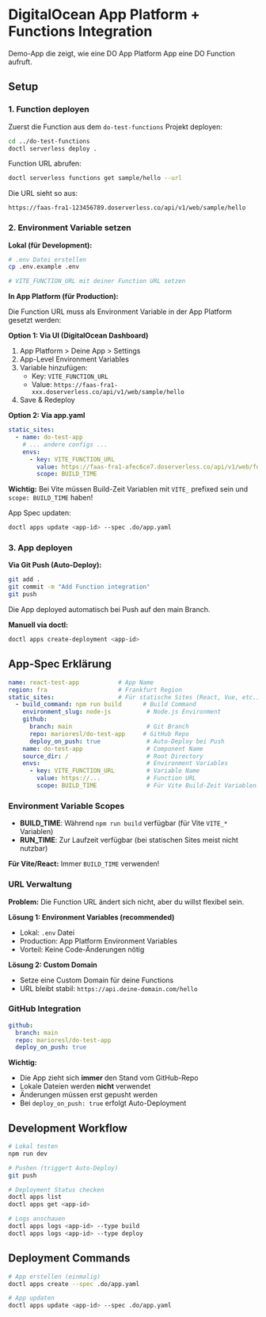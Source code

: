 # DigitalOcean App Platform + Functions Integration

Demo-App die zeigt, wie eine DO App Platform App eine DO Function aufruft.

## Setup

### 1. Function deployen

Zuerst die Function aus dem `do-test-functions` Projekt deployen:

```bash
cd ../do-test-functions
doctl serverless deploy .
```

Function URL abrufen:
```bash
doctl serverless functions get sample/hello --url
```

Die URL sieht so aus:
```
https://faas-fra1-123456789.doserverless.co/api/v1/web/sample/hello
```

### 2. Environment Variable setzen

**Lokal (für Development):**
```bash
# .env Datei erstellen
cp .env.example .env

# VITE_FUNCTION_URL mit deiner Function URL setzen
```

**In App Platform (für Production):**

Die Function URL muss als Environment Variable in der App Platform gesetzt werden:

**Option 1: Via UI (DigitalOcean Dashboard)**
1. App Platform > Deine App > Settings
2. App-Level Environment Variables
3. Variable hinzufügen:
   - Key: `VITE_FUNCTION_URL`
   - Value: `https://faas-fra1-xxx.doserverless.co/api/v1/web/sample/hello`
4. Save & Redeploy

**Option 2: Via app.yaml**

```yaml
static_sites:
  - name: do-test-app
    # ... andere configs ...
    envs:
      - key: VITE_FUNCTION_URL
        value: https://faas-fra1-afec6ce7.doserverless.co/api/v1/web/fn-4917e19c-d940-4672-917a-3dcb98bfc84c/sample/hello
        scope: BUILD_TIME
```

**Wichtig:** Bei Vite müssen Build-Zeit Variablen mit `VITE_` prefixed sein und `scope: BUILD_TIME` haben!

App Spec updaten:
```bash
doctl apps update <app-id> --spec .do/app.yaml
```

### 3. App deployen

**Via Git Push (Auto-Deploy):**
```bash
git add .
git commit -m "Add Function integration"
git push
```

Die App deployed automatisch bei Push auf den main Branch.

**Manuell via doctl:**
```bash
doctl apps create-deployment <app-id>
```

## App-Spec Erklärung

```yaml
name: react-test-app           # App Name
region: fra                    # Frankfurt Region
static_sites:                  # Für statische Sites (React, Vue, etc.)
  - build_command: npm run build      # Build Command
    environment_slug: node-js          # Node.js Environment
    github:
      branch: main                     # Git Branch
      repo: marioresl/do-test-app     # GitHub Repo
      deploy_on_push: true             # Auto-Deploy bei Push
    name: do-test-app                  # Component Name
    source_dir: /                      # Root Directory
    envs:                              # Environment Variables
      - key: VITE_FUNCTION_URL         # Variable Name
        value: https://...             # Function URL
        scope: BUILD_TIME              # Für Vite Build-Zeit Variablen!
```

### Environment Variable Scopes

- **BUILD_TIME**: Während `npm run build` verfügbar (für Vite `VITE_*` Variablen)
- **RUN_TIME**: Zur Laufzeit verfügbar (bei statischen Sites meist nicht nutzbar)

**Für Vite/React:** Immer `BUILD_TIME` verwenden!

### URL Verwaltung

**Problem:** Die Function URL ändert sich nicht, aber du willst flexibel sein.

**Lösung 1: Environment Variables (recommended)**
- Lokal: `.env` Datei
- Production: App Platform Environment Variables
- Vorteil: Keine Code-Änderungen nötig

**Lösung 2: Custom Domain**
- Setze eine Custom Domain für deine Functions
- URL bleibt stabil: `https://api.deine-domain.com/hello`

### GitHub Integration

```yaml
github:
  branch: main
  repo: marioresl/do-test-app
  deploy_on_push: true
```

**Wichtig:**
- Die App zieht sich **immer** den Stand vom GitHub-Repo
- Lokale Dateien werden **nicht** verwendet
- Änderungen müssen erst gepusht werden
- Bei `deploy_on_push: true` erfolgt Auto-Deployment

## Development Workflow

```bash
# Lokal testen
npm run dev

# Pushen (triggert Auto-Deploy)
git push

# Deployment Status checken
doctl apps list
doctl apps get <app-id>

# Logs anschauen
doctl apps logs <app-id> --type build
doctl apps logs <app-id> --type deploy
```

## Deployment Commands

```bash
# App erstellen (einmalig)
doctl apps create --spec .do/app.yaml

# App updaten
doctl apps update <app-id> --spec .do/app.yaml
```